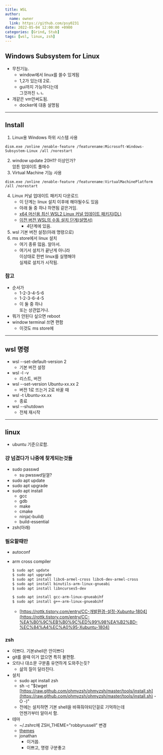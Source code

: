 ```yaml
---
title: WSL
author:
  name: owner
  link: https://github.com/psy0231
date: 2022-05-04 12:00:00 +0900
categories: [Grind, Stub]
tags: [wsl, linux, zsh]
---
```


## Windows Subsystem for Linux

- 무친기능.
    - window에서 linux를 쓸수 있게됨
    - 1,2가 있는데 2로.
    - gui까지 가능하다는데  
    그것까진 ㄴㄴ
- 개같은 vm안써도됨. 
    - docker에 대충 설명됨

---

## Install

1. Linux용 Windows 하위 시스템 사용

```
dism.exe /online /enable-feature /featurename:Microsoft-Windows-Subsystem-Linux /all /norestart
```

2. window update 20H1? 이상인가?  
암튼 업데이트 풀매수
3. Virtual Machine 기능 사용

```
dism.exe /online /enable-feature /featurename:VirtualMachinePlatform /all /norestart
```

4. Linux 커널 업데이트 패키지 다운로드
    - 이 단계는 linux 설치 이후에 해야될수도 있음
    - 아래 둘 중 하나 하면됨 같은거임.
    - [x64 머신용 최신 WSL2 Linux 커널 업데이트 패키지(DL)]([https://wslstorestorage.blob.core.windows.net/wslblob/wsl_update_x64.msi](https://wslstorestorage.blob.core.windows.net/wslblob/wsl_update_x64.msi))
    - [이전 버전 WSL의 수동 설치 단계(설명서)](https://docs.microsoft.com/ko-KR/windows/wsl/install-manual#step-4---download-the-linux-kernel-update-package)
        - 4단계에 있음.
5. wsl 기본 버전 설정(아래 명령으로)
6. ms store에서 linux 설치
    - 여기 종류 많음. 알아서.
    - 여기서 설치가 끝난게 아니라  
    이상태로 한번 linux를 실행해야  
    실제로 설치가 시작됨.

### 참고
- 순서가
    - 1-2-3-4-5-6
    - 1-2-3-6-4-5
    - 이 둘 중 하나  
    또는 상관없거나.
- 뭐가 안된다 싶으면 reboot
- window terminal 쓰면 편함
    - 이것도 ms store에

---

## wsl 명령

- wsl --set-default-version 2
    - 기본 버전 설정
- wsl -l -v
    - 리스트, 버전
- wsl --set-version Ubuntu-xx.xx 2
    - 버전 1로 뜨는거 2로 바꿀 때
- wsl -t Ubuntu-xx.xx
    - 종료
- wsl --shutdown
    - 전체 재시작

---

## linux
- ubuntu 기준으로함.

### 걍 넘겼다가 나중에 찾게되는것들

- sudo passwd
    - su pwsswd일껄?
- sudo apt update
- sudo apt upgrade
- sudo apt install
    - gcc
    - gdb
    - make
    - cmake
    - ninja(-build)
    - build-essential
- zsh(아래)

### 필요할때만

- autoconf
- arm cross compiler
    
    ```bash
    $ sudo apt update
    $ sudo apt upgrade
    $ sudo apt install libc6-armel-cross libc6-dev-armel-cross
    $ sudo apt install binutils-arm-linux-gnueabi
    $ sudo apt install libncurses5-dev
    
    $ sudo apt install gcc-arm-linux-gnueabihf
    $ sudo apt install g++-arm-linux-gnueabihf
    ```
    
    - [https://rottk.tistory.com/entry/CC-개발환경-설정-Xubuntu-1804](https://rottk.tistory.com/entry/CC-%EA%B0%9C%EB%B0%9C%ED%99%98%EA%B2%BD-%EC%84%A4%EC%A0%95-Xubuntu-1804)

### zsh

- 이쁘다. 기본shell은 안이쁘다
- git를 쓸때 이거 없으면 특히 불편함.
- 오타나 대소문 구분좀 유연하게 도와주는듯?
    - 삶의 질이 달라진다.
- 설치
    - sudo apt install zsh
    - sh -c "$(wget [https://raw.github.com/ohmyzsh/ohmyzsh/master/tools/install.sh](https://raw.github.com/ohmyzsh/ohmyzsh/master/tools/install.sh) -O -)"
    - 전에는 설치하면 기본 shell을 바꿔줘야되던걸로 기억하는데  
    언젠가부터 알아서 함.
- 테마
    - ~/.zshrc에 ZSH_THEME="robbyrussell” 변경
    - [themes]([https://github.com/ohmyzsh/ohmyzsh/wiki/Themes](https://github.com/ohmyzsh/ohmyzsh/wiki/Themes))
    - jonathan
        - 이거씀.
        - 이쁘고, 명령 구분좋고